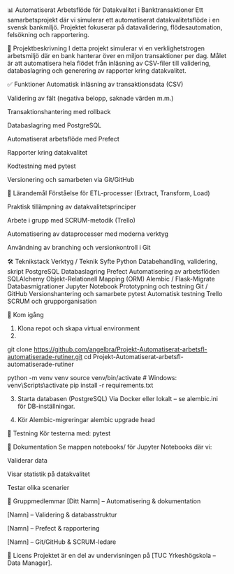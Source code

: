 📊 Automatiserat Arbetsflöde för Datakvalitet i Banktransaktioner
Ett samarbetsprojekt där vi simulerar ett automatiserat datakvalitetsflöde i en svensk bankmiljö. Projektet fokuserar på datavalidering, flödesautomation, felsökning och rapportering.

📁 Projektbeskrivning
I detta projekt simulerar vi en verklighetstrogen arbetsmiljö där en bank hanterar över en miljon transaktioner per dag. Målet är att automatisera hela flödet från inläsning av CSV-filer till validering, databaslagring och generering av rapporter kring datakvalitet.

✅ Funktioner
Automatisk inläsning av transaktionsdata (CSV)

Validering av fält (negativa belopp, saknade värden m.m.)

Transaktionshantering med rollback

Databaslagring med PostgreSQL

Automatiserat arbetsflöde med Prefect

Rapporter kring datakvalitet

Kodtestning med pytest

Versionering och samarbeten via Git/GitHub

🧠 Lärandemål
Förståelse för ETL-processer (Extract, Transform, Load)

Praktisk tillämpning av datakvalitetsprinciper

Arbete i grupp med SCRUM-metodik (Trello)

Automatisering av dataprocesser med moderna verktyg

Användning av branching och versionkontroll i Git

🛠 Teknikstack
Verktyg / Teknik	Syfte
Python	Databehandling, validering, skript
PostgreSQL	Databaslagring
Prefect	Automatisering av arbetsflöden
SQLAlchemy	Objekt-Relationell Mapping (ORM)
Alembic / Flask-Migrate	Databasmigrationer
Jupyter Notebook	Prototypning och testning
Git / GitHub	Versionshantering och samarbete
pytest	Automatisk testning
Trello	SCRUM och grupporganisation

🚀 Kom igång
1. Klona repot och skapa virtual environment
2. 
git clone https://github.com/angelbra/Projekt-Automatiserat-arbetsfl-automatiserade-rutiner.git
cd Projekt-Automatiserat-arbetsfl-automatiserade-rutiner

python -m venv venv
source venv/bin/activate  # Windows: venv\Scripts\activate
pip install -r requirements.txt

3. Starta databasen (PostgreSQL)
Via Docker eller lokalt – se alembic.ini för DB-inställningar.

4. Kör Alembic-migreringar
alembic upgrade head

🧪 Testning
Kör testerna med:
pytest

📘 Dokumentation
Se mappen notebooks/ för Jupyter Notebooks där vi:

Validerar data

Visar statistik på datakvalitet

Testar olika scenarier

👥 Gruppmedlemmar
[Ditt Namn] – Automatisering & dokumentation

[Namn] – Validering & databasstruktur

[Namn] – Prefect & rapportering

[Namn] – Git/GitHub & SCRUM-ledare

🧾 Licens
Projektet är en del av undervisningen på [TUC Yrkeshögskola – Data Manager].
